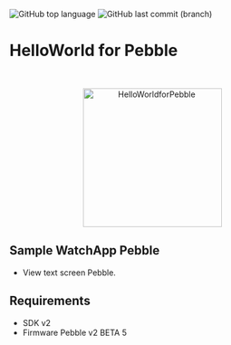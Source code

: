 ![GitHub top language](https://img.shields.io/github/languages/top/azagramac/HelloWorldforPebble.svg) ![GitHub last commit (branch)](https://img.shields.io/github/last-commit/azagramac/HelloWorldforPebble/master.svg)

HelloWorld for Pebble
===================

<br />

<p align="center">
	<img src="https://dl.dropboxusercontent.com/u/2203319/Pebble/helloworld.png" alt="HelloWorldforPebble" title="HelloWorldforPebble" width="245px" />
</p>

## Sample WatchApp Pebble

- View text screen Pebble.

## Requirements

- SDK v2
- Firmware Pebble v2 BETA 5
